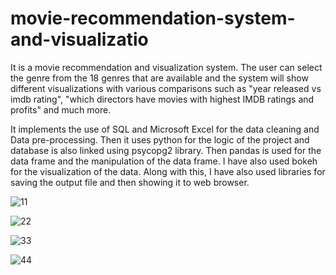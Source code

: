 # movie-recommendation-system-and-visualizatio
It is a movie recommendation and visualization system. The user can select the genre from the 18 genres that are available and the system will show different visualizations with various comparisons such as "year released vs imdb rating", "which directors have movies with highest IMDB ratings and profits" and much more. 

It implements the use of SQL and Microsoft Excel for the data cleaning and Data pre-processing.
Then it uses python for the logic of the project and database is also linked using psycopg2 library.
Then pandas is used for the data frame and the manipulation of the data frame.
I have also used bokeh for the visualization of the data.
Along with this, I have also used libraries for saving the output file and then showing it to web browser.

![11](https://github.com/ujjwal717/movie-recommendation-system-and-visualization/assets/93403224/17c9bd7c-53e0-46eb-bbbd-39b2e46bd6fd)

![22](https://github.com/ujjwal717/movie-recommendation-system-and-visualization/assets/93403224/abf11591-528b-4799-954d-9c40445de350)

![33](https://github.com/ujjwal717/movie-recommendation-system-and-visualization/assets/93403224/e06f9360-d508-422c-9f4b-4c9da908f38e)

![44](https://github.com/ujjwal717/movie-recommendation-system-and-visualization/assets/93403224/b9ad3b0a-e9d8-4bf3-95d9-18ccd5ee29a7)




